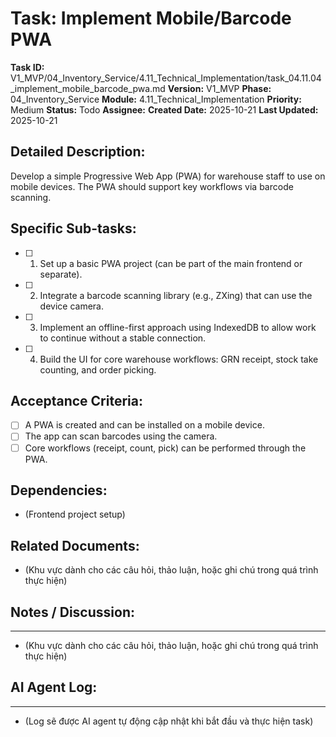 # Task: Implement Mobile/Barcode PWA

**Task ID:** V1_MVP/04_Inventory_Service/4.11_Technical_Implementation/task_04.11.04_implement_mobile_barcode_pwa.md
**Version:** V1_MVP
**Phase:** 04_Inventory_Service
**Module:** 4.11_Technical_Implementation
**Priority:** Medium
**Status:** Todo
**Assignee:** 
**Created Date:** 2025-10-21
**Last Updated:** 2025-10-21

## Detailed Description:
Develop a simple Progressive Web App (PWA) for warehouse staff to use on mobile devices. The PWA should support key workflows via barcode scanning.

## Specific Sub-tasks:
- [ ] 1. Set up a basic PWA project (can be part of the main frontend or separate).
- [ ] 2. Integrate a barcode scanning library (e.g., ZXing) that can use the device camera.
- [ ] 3. Implement an offline-first approach using IndexedDB to allow work to continue without a stable connection.
- [ ] 4. Build the UI for core warehouse workflows: GRN receipt, stock take counting, and order picking.

## Acceptance Criteria:
- [ ] A PWA is created and can be installed on a mobile device.
- [ ] The app can scan barcodes using the camera.
- [ ] Core workflows (receipt, count, pick) can be performed through the PWA.

## Dependencies:
*   (Frontend project setup)

## Related Documents:
*   (Khu vực dành cho các câu hỏi, thảo luận, hoặc ghi chú trong quá trình thực hiện)

## Notes / Discussion:
---
*   (Khu vực dành cho các câu hỏi, thảo luận, hoặc ghi chú trong quá trình thực hiện)

## AI Agent Log:
---
*   (Log sẽ được AI agent tự động cập nhật khi bắt đầu và thực hiện task)
